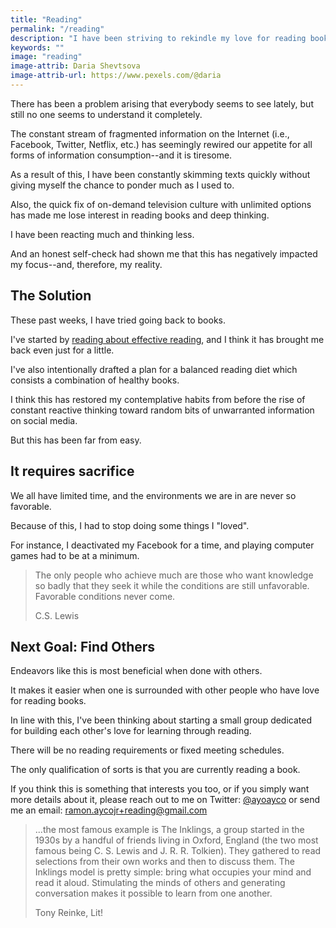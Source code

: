 ```yaml
---
title: "Reading"
permalink: "/reading"
description: "I have been striving to rekindle my love for reading books and it has felt so good."
keywords: ""
image: "reading"
image-attrib: Daria Shevtsova
image-attrib-url: https://www.pexels.com/@daria
---
```


There has been a problem arising that everybody seems to see lately, but still no one seems to understand it completely.<!--more-->

The constant stream of fragmented information on the Internet (i.e., Facebook, Twitter, Netflix, etc.) has seemingly rewired our appetite for all forms of information consumption--and it is tiresome.

As a result of this, I have been constantly skimming texts quickly without giving myself the chance to ponder much as I used to.

Also, the quick fix of on-demand television culture with unlimited options has made me lose interest in reading books and deep thinking.

I have been reacting much and thinking less.

And an honest self-check had shown me that this has negatively impacted my focus--and, therefore, my reality.

## The Solution

These past weeks, I have tried going back to books.

I've started by [reading about effective reading](https://www.amazon.com/Lit-Christian-Guide-Reading-Books/dp/1433522268), and I think it has brought me back even just for a little.

I've also intentionally drafted a plan for a balanced reading diet which consists a combination of healthy books.

I think this has restored my contemplative habits from before the rise of constant reactive thinking toward random bits of unwarranted information on social media.

But this has been far from easy.

## It requires sacrifice

We all have limited time, and the environments we are in are never so favorable.

Because of this, I had to stop doing some things I "loved".

For instance, I deactivated my Facebook for a time, and playing computer games had to be at a minimum.

> The only people who achieve much are those who want knowledge so badly that they seek it while the conditions are still unfavorable. Favorable conditions never come.
>
> C.S. Lewis

## Next Goal: Find Others

Endeavors like this is most beneficial when done with others.

It makes it easier when one is surrounded with other people who have love for reading books.

In line with this, I've been thinking about starting a small group dedicated for building each other's love for learning through reading.

There will be no reading requirements or fixed meeting schedules.

The only qualification of sorts is that you are currently reading a book.

If you think this is something that interests you too, or if you simply want more details about it, please reach out to me on Twitter: [@ayoayco](https://twitter.com/ayoayco) or send me an email: [ramon.aycojr+reading@gmail.com](mailto:ramon.aycojr+reading@gmail.com)

> ...the most famous example is The Inklings, a group started in the 1930s by a handful of friends living in Oxford, England (the two most famous being C. S. Lewis and J. R. R. Tolkien). They gathered to read selections from their own works and then to discuss them. The Inklings model is pretty simple: bring what occupies your mind and read it aloud. Stimulating the minds of others and generating conversation makes it possible to learn from one another.
>
> Tony Reinke, Lit!
